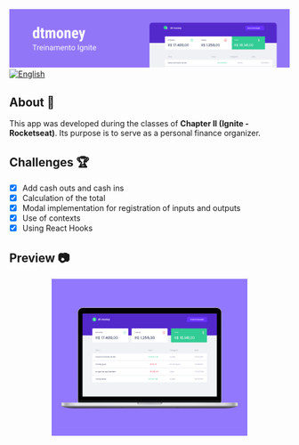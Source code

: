 <div align="center">
  <img src=".github/banner.png" />
</div>
   <a href="./README_pt.md">
      <img alt="English" src="https://img.shields.io/badge/-Leia em português-000?style=flat&logo=google-translate&logoColor=FFF&labelColor=4020AE" />
   </a>

   ## About 📖
This app was developed during the classes of **Chapter II (Ignite - Rocketseat)**. 
Its purpose is to serve as a personal finance organizer. 

## Challenges 🏆
  - [x] Add cash outs and cash ins 
  - [x] Calculation of the total 
  - [x] Modal implementation for registration of inputs and outputs 
  - [x] Use of contexts 
  - [x] Using React Hooks 

## Preview 📷
<div align="center">
  <img src=".github/cover.png" width=70% />
</div>

